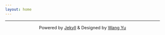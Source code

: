 ```yaml
---
layout: home
---
```


[//]: 这里的文字将在网页的底部出现

---

<center>Powered by <a href="https://jekyllrb.com/">Jekyll</a> & Designed by <a href="https://github.com/wangyu-1999">Wang Yu</a>
</center>
